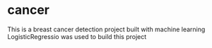 # cancer
This is a breast cancer detection project built with machine learning LogisticRegressio was used to build this project

